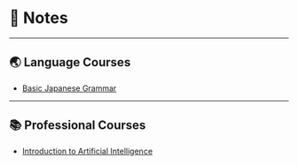 # 📝 Notes

---

## 🌏 Language Courses

- [Basic Japanese Grammar](notes/basic_japanese_grammar.md)

---

## 📚 Professional Courses

- [Introduction to Artificial Intelligence](notes/ai_fundamentals.md)
